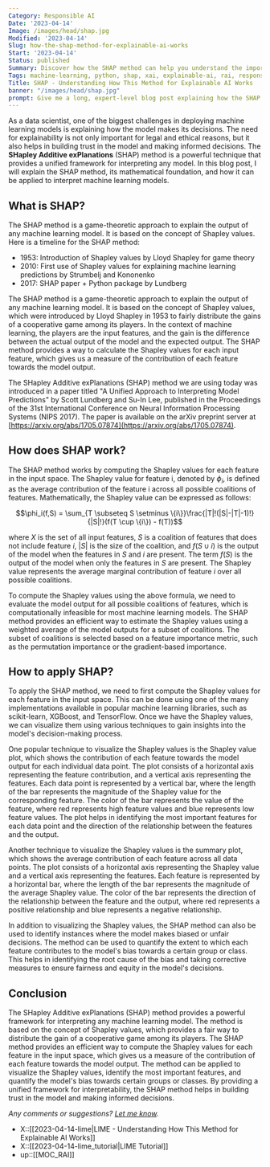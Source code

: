 ```yaml
---
Category: Responsible AI
Date: '2023-04-14'
Image: /images/head/shap.jpg
Modified: '2023-04-14'
Slug: how-the-shap-method-for-explainable-ai-works
Start: '2023-04-14'
Status: published
Summary: Discover how the SHAP method can help you understand the important factors behind your model's predictions in a simple, intuitive way.
Tags: machine-learning, python, shap, xai, explainable-ai, rai, responsible-ai
Title: SHAP - Understanding How This Method for Explainable AI Works
banner: "/images/head/shap.jpg"
prompt: Give me a long, expert-level blog post explaining how the SHAP method works for the explainable AI. Use first-person narration to write as an experienced data scientist for other experienced data scientists. Use the latex equations where needed.
---
```


As a data scientist, one of the biggest challenges in deploying machine learning models is explaining how the model makes its decisions. The need for explainability is not only important for legal and ethical reasons, but it also helps in building trust in the model and making informed decisions. The **SHapley Additive exPlanations** (SHAP) method is a powerful technique that provides a unified framework for interpreting any model. In this blog post, I will explain the SHAP method, its mathematical foundation, and how it can be applied to interpret machine learning models.

## What is SHAP?

The SHAP method is a game-theoretic approach to explain the output of any machine learning model. It is based on the concept of Shapley values. Here is a timeline for the SHAP method: 

- 1953: Introduction of Shapley values by Lloyd Shapley for game theory   
- 2010: First use of Shapley values for explaining machine learning predictions by Strumbelj and Kononenko  
- 2017: SHAP paper + Python package by Lundberg

The SHAP method is a game-theoretic approach to explain the output of any machine learning model. It is based on the concept of Shapley values, which were introduced by Lloyd Shapley in 1953 to fairly distribute the gains of a cooperative game among its players. In the context of machine learning, the players are the input features, and the gain is the difference between the actual output of the model and the expected output. The SHAP method provides a way to calculate the Shapley values for each input feature, which gives us a measure of the contribution of each feature towards the model output.

The SHapley Additive exPlanations (SHAP) method we are using today was introduced in a paper titled "A Unified Approach to Interpreting Model Predictions" by Scott Lundberg and Su-In Lee, published in the Proceedings of the 31st International Conference on Neural Information Processing Systems (NIPS 2017). The paper is available on the arXiv preprint server at [https://arxiv.org/abs/1705.07874](https://arxiv.org/abs/1705.07874).

## How does SHAP work?

The SHAP method works by computing the Shapley values for each feature in the input space. The Shapley value for feature i, denoted by $\phi_i$, is defined as the average contribution of the feature i across all possible coalitions of features. Mathematically, the Shapley value can be expressed as follows:

$$\phi_i(f,S) = \sum_{T \subseteq S \setminus \{i\}}\frac{|T|!(|S|-|T|-1)!}{|S|!}(f(T \cup \{i\}) - f(T))$$

where $X$ is the set of all input features, $S$ is a coalition of features that does not include feature $i$, $|S|$ is the size of the coalition, and $f(S\cup{i})$ is the output of the model when the features in $S$ and $i$ are present. The term $f(S)$ is the output of the model when only the features in $S$ are present. The Shapley value represents the average marginal contribution of feature $i$ over all possible coalitions.

To compute the Shapley values using the above formula, we need to evaluate the model output for all possible coalitions of features, which is computationally infeasible for most machine learning models. The SHAP method provides an efficient way to estimate the Shapley values using a weighted average of the model outputs for a subset of coalitions. The subset of coalitions is selected based on a feature importance metric, such as the permutation importance or the gradient-based importance.

## How to apply SHAP?

To apply the SHAP method, we need to first compute the Shapley values for each feature in the input space. This can be done using one of the many implementations available in popular machine learning libraries, such as scikit-learn, XGBoost, and TensorFlow. Once we have the Shapley values, we can visualize them using various techniques to gain insights into the model's decision-making process.

One popular technique to visualize the Shapley values is the Shapley value plot, which shows the contribution of each feature towards the model output for each individual data point. The plot consists of a horizontal axis representing the feature contribution, and a vertical axis representing the features. Each data point is represented by a vertical bar, where the length of the bar represents the magnitude of the Shapley value for the corresponding feature. The color of the bar represents the value of the feature, where red represents high feature values and blue represents low feature values. The plot helps in identifying the most important features for each data point and the direction of the relationship between the features and the output.

Another technique to visualize the Shapley values is the summary plot, which shows the average contribution of each feature across all data points. The plot consists of a horizontal axis representing the Shapley value and a vertical axis representing the features. Each feature is represented by a horizontal bar, where the length of the bar represents the magnitude of the average Shapley value. The color of the bar represents the direction of the relationship between the feature and the output, where red represents a positive relationship and blue represents a negative relationship.

In addition to visualizing the Shapley values, the SHAP method can also be used to identify instances where the model makes biased or unfair decisions. The method can be used to quantify the extent to which each feature contributes to the model's bias towards a certain group or class. This helps in identifying the root cause of the bias and taking corrective measures to ensure fairness and equity in the model's decisions.

## Conclusion

The SHapley Additive exPlanations (SHAP) method provides a powerful framework for interpreting any machine learning model. The method is based on the concept of Shapley values, which provides a fair way to distribute the gain of a cooperative game among its players. The SHAP method provides an efficient way to compute the Shapley values for each feature in the input space, which gives us a measure of the contribution of each feature towards the model output. The method can be applied to visualize the Shapley values, identify the most important features, and quantify the model's bias towards certain groups or classes. By providing a unified framework for interpretability, the SHAP method helps in building trust in the model and making informed decisions.

*Any comments or suggestions? [Let me know](mailto:ksafjan@gmail.com?subject=Blog+post).*

- X::[[2023-04-14-lime|LIME - Understanding How This Method for Explainable AI Works]]
- X::[[2023-04-14-lime_tutorial|LIME Tutorial]]
- up::[[MOC_RAI]]
